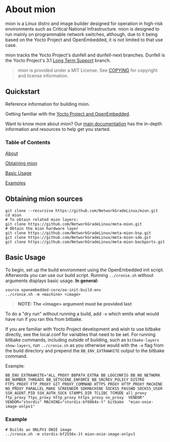 # About mion

mion is a Linux distro and image builder designed for operation in
high-risk environments such as Critical National Infrastructure. mion is
designed to run mainly on programmable network switches, although, due to it
being based on the Yocto Project and OpenEmbedded, it is not limited to that
use case.

mion tracks the Yocto Project's dunfell and dunfell-next branches. Dunfell is
the Yocto Project's 3.1 [Long Term Support](https://www.yoctoproject.org/yocto-project-long-term-support-announced/)
branch.

> mion is provided under a MIT License. See [COPYING](#copying) for copyright and
license information.

## Quickstart

Reference information for building mion.

Getting familiar with the [Yocto Project and OpenEmbedded](https://www.yoctoproject.org/docs/).

Want to know more about mion? Our [main documentation](https://docs.mion.io)
has the in-depth information and resources to help get you started.

### Table of Contents

[About](#about-mion)

[Obtaining mion](#obtaining-mion-sources)

[Basic Usage](#basic-usage)

[Examples](#examples)

## Obtaining mion sources

```shell
git clone --recursive https://github.com/NetworkGradeLinux/mion.git
cd mion
# To obtain related mion layers:
git clone https://github.com/NetworkGradeLinux/meta-mion.git
# Obtain the mion hardware layer
git clone https://github.com/NetworkGradeLinux/meta-mion-bsp.git
git clone https://github.com/NetworkGradeLinux/meta-mion-sde.git
git clone https://github.com/NetworkGradeLinux/meta-mion-backports.git
```

## Basic Usage

To begin, set up the build environment using the OpenEmbedded init script.
Afterwords you can use our build script. Running `../cronie.sh` without
arguments displays basic usage. **In general:**

```shell
source openembedded-core/oe-init-build-env
../cronie.sh -m <machine> <image>
```

> **NOTE: The \<image\> argument must be provided last**

To do a "dry run" without running a build, add `-e` which emits what would have
run if you ran this from bitbake.

If you are familiar with Yocto Project development and wish to
use bitbake directly, see the local.conf for variables that need to be set. For
running bitbake commands, including outside of building, such as
`bitbake-layers show-layers`, run `../cronie.sh` as you otherwise would with
the `-e` flag from the build directory and prepend the `BB_ENV_EXTRAWHITE`
output to the bitbake command.

Example:

```shell
BB_ENV_EXTRAWHITE="ALL_PROXY BBPATH_EXTRA BB_LOGCONFIG BB_NO_NETWORK BB_NUMBER_THREADS BB_SETSCENE_ENFORCE BB_SRCREV_POLICY DISTRO FTPS_PROXY FTP_PROXY GIT_PROXY_COMMAND HTTPS_PROXY HTTP_PROXY MACHINE NO_PROXY PARALLEL_MAKE SCREENDIR SDKMACHINE SOCKS5_PASSWD SOCKS5_USER SSH_AGENT_PID SSH_AUTH_SOCK STAMPS_DIR TCLIBC TCMODE all_proxy ftp_proxy ftps_proxy http_proxy https_proxy no_proxy  VENDOR" VENDOR="stordis" MACHINE="stordis-bf6064x-t" bitbake  "mion-onie-image-onlpv1"
```

### Example

```shell
# Builds an ONLPV1 ONIE image
../cronie.sh -m stordis-bf2556x-1t mion-onie-image-onlpv1
```
